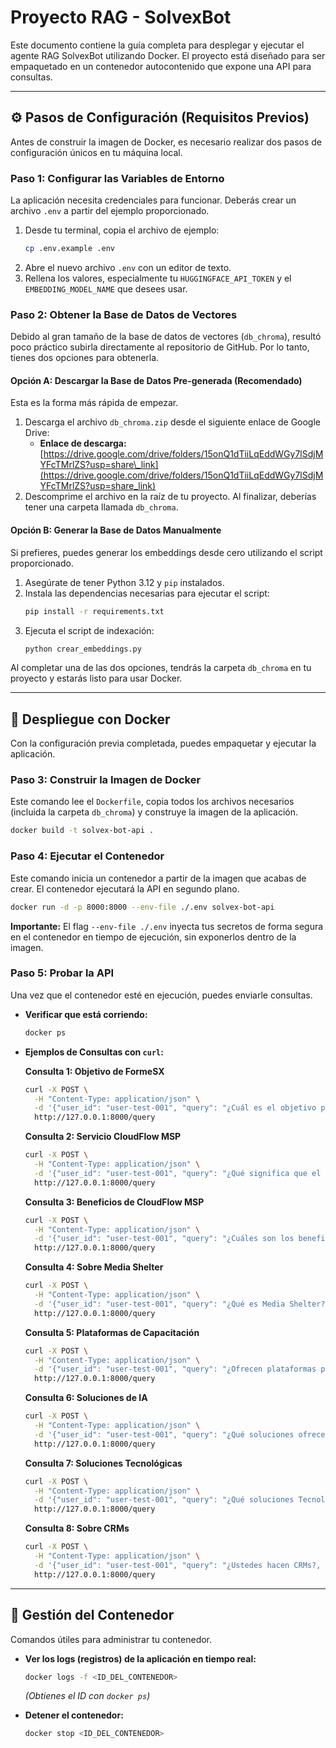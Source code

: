 # Proyecto RAG - SolvexBot

Este documento contiene la guía completa para desplegar y ejecutar el agente RAG SolvexBot utilizando Docker. El proyecto está diseñado para ser empaquetado en un contenedor autocontenido que expone una API para consultas.

-----

## ⚙️ Pasos de Configuración (Requisitos Previos)

Antes de construir la imagen de Docker, es necesario realizar dos pasos de configuración únicos en tu máquina local.

### Paso 1: Configurar las Variables de Entorno

La aplicación necesita credenciales para funcionar. Deberás crear un archivo `.env` a partir del ejemplo proporcionado.

1.  Desde tu terminal, copia el archivo de ejemplo:
    ```bash
    cp .env.example .env
    ```
2.  Abre el nuevo archivo `.env` con un editor de texto.
3.  Rellena los valores, especialmente tu `HUGGINGFACE_API_TOKEN` y el `EMBEDDING_MODEL_NAME` que desees usar.

### Paso 2: Obtener la Base de Datos de Vectores

Debido al gran tamaño de la base de datos de vectores (`db_chroma`), resultó poco práctico subirla directamente al repositorio de GitHub. Por lo tanto, tienes dos opciones para obtenerla.

#### Opción A: Descargar la Base de Datos Pre-generada (Recomendado)

Esta es la forma más rápida de empezar.

1.  Descarga el archivo `db_chroma.zip` desde el siguiente enlace de Google Drive:
      * **Enlace de descarga:** [https://drive.google.com/drive/folders/15onQ1dTiiLqEddWGy7lSdjMYFcTMrlZS?usp=share\_link](https://drive.google.com/drive/folders/15onQ1dTiiLqEddWGy7lSdjMYFcTMrlZS?usp=share_link)
2.  Descomprime el archivo en la raíz de tu proyecto. Al finalizar, deberías tener una carpeta llamada `db_chroma`.

#### Opción B: Generar la Base de Datos Manualmente

Si prefieres, puedes generar los embeddings desde cero utilizando el script proporcionado.

1.  Asegúrate de tener Python 3.12 y `pip` instalados.
2.  Instala las dependencias necesarias para ejecutar el script:
    ```bash
    pip install -r requirements.txt
    ```
3.  Ejecuta el script de indexación:
    ```bash
    python crear_embeddings.py
    ```

Al completar una de las dos opciones, tendrás la carpeta `db_chroma` en tu proyecto y estarás listo para usar Docker.

-----

## 🐳 Despliegue con Docker

Con la configuración previa completada, puedes empaquetar y ejecutar la aplicación.

### Paso 3: Construir la Imagen de Docker

Este comando lee el `Dockerfile`, copia todos los archivos necesarios (incluida la carpeta `db_chroma`) y construye la imagen de la aplicación.

```bash
docker build -t solvex-bot-api .
```

### Paso 4: Ejecutar el Contenedor

Este comando inicia un contenedor a partir de la imagen que acabas de crear. El contenedor ejecutará la API en segundo plano.

```bash
docker run -d -p 8000:8000 --env-file ./.env solvex-bot-api
```

**Importante:** El flag `--env-file ./.env` inyecta tus secretos de forma segura en el contenedor en tiempo de ejecución, sin exponerlos dentro de la imagen.

### Paso 5: Probar la API

Una vez que el contenedor esté en ejecución, puedes enviarle consultas.

  - **Verificar que está corriendo:**

    ```bash
    docker ps
    ```

  - **Ejemplos de Consultas con `curl`:**

    **Consulta 1: Objetivo de FormeSX**

    ```bash
    curl -X POST \
      -H "Content-Type: application/json" \
      -d '{"user_id": "user-test-001", "query": "¿Cuál es el objetivo principal de la aplicación FormeSX?"}' \
      http://127.0.0.1:8000/query
    ```

    **Consulta 2: Servicio CloudFlow MSP**

    ```bash
    curl -X POST \
      -H "Content-Type: application/json" \
      -d '{"user_id": "user-test-001", "query": "¿Qué significa que el servicio CloudFlow MSP es proactivo en lugar de reactivo?"}' \
      http://127.0.0.1:8000/query
    ```

    **Consulta 3: Beneficios de CloudFlow MSP**

    ```bash
    curl -X POST \
      -H "Content-Type: application/json" \
      -d '{"user_id": "user-test-001", "query": "¿Cuáles son los beneficios clave de CloudFlow MSP?"}' \
      http://127.0.0.1:8000/query
    ```

    **Consulta 4: Sobre Media Shelter**

    ```bash
    curl -X POST \
      -H "Content-Type: application/json" \
      -d '{"user_id": "user-test-001", "query": "¿Qué es Media Shelter?"}' \
      http://127.0.0.1:8000/query
    ```

    **Consulta 5: Plataformas de Capacitación**

    ```bash
    curl -X POST \
      -H "Content-Type: application/json" \
      -d '{"user_id": "user-test-001", "query": "¿Ofrecen plataformas para capacitación?"}' \
      http://127.0.0.1:8000/query
    ```

    **Consulta 6: Soluciones de IA**

    ```bash
    curl -X POST \
      -H "Content-Type: application/json" \
      -d '{"user_id": "user-test-001", "query": "¿Qué soluciones ofrecen de Inteligencia de Negocios e Inteligencia Artificial?"}' \
      http://127.0.0.1:8000/query
    ```

    **Consulta 7: Soluciones Tecnológicas**

    ```bash
    curl -X POST \
      -H "Content-Type: application/json" \
      -d '{"user_id": "user-test-001", "query": "¿Qué soluciones Tecnológicas Ofrecen Ustedes?"}' \
      http://127.0.0.1:8000/query
    ```

    **Consulta 8: Sobre CRMs**

    ```bash
    curl -X POST \
      -H "Content-Type: application/json" \
      -d '{"user_id": "user-test-001", "query": "¿Ustedes hacen CRMs?, somos una agencia de viajes, y necesitamos de su ayuda."}' \
      http://127.0.0.1:8000/query
    ```

-----

## 🚢 Gestión del Contenedor

Comandos útiles para administrar tu contenedor.

  - **Ver los logs (registros) de la aplicación en tiempo real:**

    ```bash
    docker logs -f <ID_DEL_CONTENEDOR>
    ```

    *(Obtienes el ID con `docker ps`)*

  - **Detener el contenedor:**

    ```bash
    docker stop <ID_DEL_CONTENEDOR>
    ```
